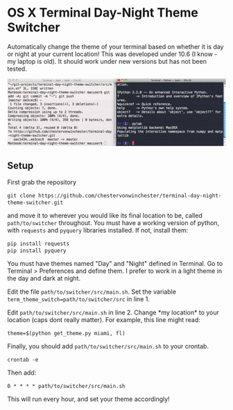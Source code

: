 # OS X Terminal Day-Night Theme Switcher

Automatically change the theme of your terminal based on whether it is day or night at your current location! This was developed under 10.6 (I know - my laptop is old). It should work under new versions but has not been tested.

![A Night Theme and Day Theme](https://raw.githubusercontent.com/chestervonwinchester/terminal-day-night-theme-switcher/master/screenshot.png)

## Setup

First grab the repository

    git clone https://github.com/chestervonwinchester/terminal-day-night-theme-switcher.git

and move it to wherever you would like its final location to be, called `path/to/switcher` throughout. You must have a working version of python, with `requests` and `pyquery` libraries installed. If not, install them:

    pip install requests
    pip install pyquery

You must have themes named "Day" and "Night" defined in Terminal. Go to Terminal > Preferences and define them. I prefer to work in a light theme in the day and dark at night.

Edit the file `path/to/switcher/src/main.sh`. Set the variable `term_theme_switch=path/to/switcher/src` in line 1.

Edit `path/to/switcher/src/main.sh` in line 2. Change \*my location\* to your location (caps dont really matter). For example, this line might read:

    theme=$(python get_theme.py miami, fl)

Finally, you should add `path/to/switcher/src/main.sh` to your crontab.

    crontab -e

Then add:

    0 * * * * path/to/switcher/src/main.sh

This will run every hour, and set your theme accordingly!
